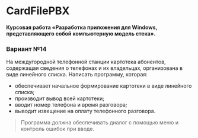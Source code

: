 # CardFilePBX
**Курсовая работа «Разработка приложения для Windows, представляющего собой компьютерную модель стека».**
### Вариант №14
На междугородной телефонной станции картотека абонентов, содержащая сведения о телефонах и их владельцах, организована в виде линейного списка. Написать программу, которая:
- обеспечивает начальное формирование картотеки в виде линейного списка;
- производит вывод всей картотеки;
- вводит номер телефона и время разговора;
- выводит извещение на оплату телефонного разговора.
>Программа должна обеспечивать диалог с помощью меню и контроль ошибок при вводе.